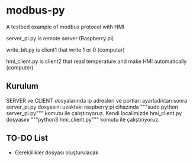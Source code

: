 # modbus-py
A testbed example of modbus protocol with HMI

server_pi.py is remote server (Raspberry pi)

write_bit.py is client1 that write 1 or 0 (computer)

hmi_client.py is client2 that read temperature and make HMI automatically (computer)

## Kurulum
SERVER ve CLIENT dosyalarında ip adresleri ve portları ayarladıktan sonra 
server_pi.py dosyasını uzaktaki raspberry pi cihazında """sudo python server_pi.py""" komutu ile çalıştırıyoruz.
Kendi localimizde hmi_client.py dosyasını """python3 hmi_client.py""" komutu ile çalıştırıyoruz. 

## TO-DO List
* Gereklilikler dosyası oluşturulacak
